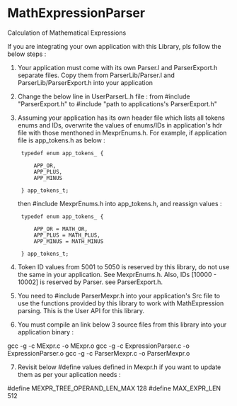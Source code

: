 # MathExpressionParser
Calculation of Mathematical Expressions

If you are integrating your own application with this Library, pls follow the below steps :

1. Your application must come with its own Parser.l and ParserExport.h separate files. Copy them from 
    ParserLib/Parser.l and ParserLib/ParserExport.h into your application


2. Change the below line in UserParserL.h file :
    from 
        #include "ParserExport.h"
    to
        #include "path to applications's ParserExport.h"

3. Assuming your application has its own header file which lists all tokens enums and IDs,
    overwrite the values of enums/IDs in application's hdr file with those menthoned in MexprEnums.h.
    For example, if application file is app_tokens.h as below :
        
        typedef enum app_tokens_ {

            APP_OR,
            APP_PLUS,
            APP_MINUS 

        } app_tokens_t;

    then #include MexprEnums.h into app_tokens.h, and reassign values :

        typedef enum app_tokens_ {

            APP_OR = MATH_OR,
            APP_PLUS = MATH_PLUS,
            APP_MINUS = MATH_MINUS

        } app_tokens_t;

4. Token ID values from 5001 to 5050 is reserved by this library, do not use the same in your application. See MexprEnums.h. Also, IDs [10000 - 10002] is reserved by Parser. see ParserExport.h.

5. You need to #include ParserMexpr.h into your application's Src file to use the functions provided by this library to work with MathExpression parsing. This is the User API for this library.

6. You must compile an link below 3 source files from this library into your application binary :

gcc -g -c MExpr.c -o MExpr.o
gcc -g -c ExpressionParser.c -o ExpressionParser.o
gcc -g -c ParserMexpr.c -o ParserMexpr.o

7. Revisit below #define values defined in Mexpr.h if you want to update them as per your aplication needs :

#define MEXPR_TREE_OPERAND_LEN_MAX  128
#define MAX_EXPR_LEN    512